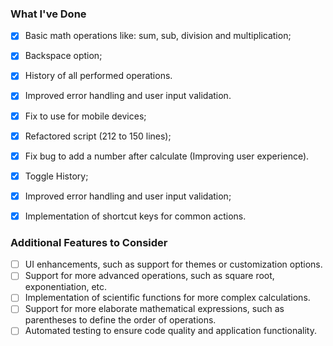 ### What I've Done

- [X]  Basic math operations like: sum, sub, division and multiplication;

- [X] Backspace option;

- [X] History of all performed operations.

- [X] Improved error handling and user input validation.

- [X] Fix to use for mobile devices;

- [X] Refactored script (212 to 150 lines);

- [X] Fix bug to add a number after calculate (Improving user experience).

- [X] Toggle History;

- [X] Improved error handling and user input validation;

- [X] Implementation of shortcut keys for common actions.

### Additional Features to Consider

- [ ] UI enhancements, such as support for themes or customization options.
- [ ] Support for more advanced operations, such as square root, exponentiation, etc.
- [ ] Implementation of scientific functions for more complex calculations.
- [ ] Support for more elaborate mathematical expressions, such as parentheses to define the order of operations.
- [ ] Automated testing to ensure code quality and application functionality.
